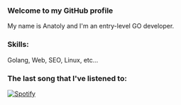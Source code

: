 ### Welcome to my GitHub profile
My name is Anatoly and I'm an entry-level GO developer.

### Skills: 
Golang, Web, SEO, Linux, etc...

### The last song that I've listened to:

[![Spotify](http://92.119.90.17/)](https://open.spotify.com/user/y34r75db5o7eksagdl8lsaamw)

